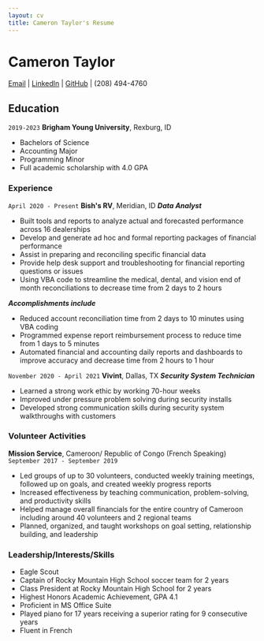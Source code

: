 ```yaml
---
layout: cv
title: Cameron Taylor's Resume
---
```

# Cameron Taylor

<div id="webaddress">
<a href="cameron.macneil.taylor@gmail.com ">Email</a>
| <a href="www.linkedin.com/in/cameron macneil taylor">LinkedIn</a>
| <a href="https://github.com/acctg-analyst">GitHub</a>
|  (208) 494-4760
</div>

<!-- https://www.monique.tech/the-art-of-markdown -->

## Education

`2019-2023`
__Brigham Young University__, Rexburg, ID
- Bachelors of Science  
- Accounting Major
- Programming Minor
- Full academic scholarship with 4.0 GPA

### Experience

`April 2020 - Present`
__Bish's RV__, Meridian, ID
__*Data Analyst*__
- Built tools and reports to analyze actual and forecasted performance across 16 dealerships
- Develop and generate ad hoc and formal reporting packages of financial performance
- Assist in preparing and reconciling specific financial data
- Provide help desk support and troubleshooting for financial reporting questions or issues
- Using VBA code to streamline the medical, dental, and vision end of month reconciliations to decrease time from 2 days to 2 hours

__*Accomplishments include*__
-	Reduced account reconciliation time from 2 days to 10 minutes using VBA coding
-	Programmed expense report reimbursement process to reduce time from 1 days to 5 minutes
-	Automated financial and accounting daily reports and dashboards to improve accuracy and decrease time from 2 hours to 1 hour

`November 2020 - April 2021`
__Vivint__, Dallas, TX
__*Security System Technician*__
- Learned a strong work ethic by working 70-hour weeks
- Improved under pressure problem solving during security installs
- Developed strong communication skills during security system walkthroughs with customers

### Volunteer Activities
__Mission Service__, Cameroon/ Republic of Congo (French Speaking)
`September 2017 - September 2019`

- Led groups of up to 30 volunteers, conducted weekly training meetings, followed up on goals, and created weekly progress reports
- Increased effectiveness by teaching communication, problem-solving, and productivity skills
- Helped manage overall financials for the entire country of Cameroon including around 40 volunteers and 2 regional teams
- Planned, organized, and taught workshops on goal setting, relationship building, and leadership

### Leadership/Interests/Skills


- Eagle Scout
- Captain of Rocky Mountain High School soccer team for 2 years
- Class President at Rocky Mountain High School for 2 years
- Highest Honors Academic Achievement, GPA 4.1
- Proficient in MS Office Suite
- Played piano for 17 years receiving a superior rating for 9 consecutive years
- Fluent in French



<!-- ### Footer

Last updated: May 2013 -->


